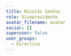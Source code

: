 ```yaml
---
title: Nicolás Santos
role: Vicepresidente
avatar_filename: avatar
social: []
superuser: false
user_groups:
  - Directiva
---
```

